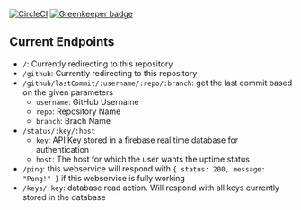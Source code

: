 [![CircleCI](https://circleci.com/gh/GruselhausOrganization/api.svg?style=svg)](https://circleci.com/gh/GruselhausOrganization/api) [![Greenkeeper badge](https://badges.greenkeeper.io/GruselhausOrganization/api.svg)](https://greenkeeper.io/)
## Current Endpoints
 * `/`: Currently redirecting to this repository
 * `/github`: Currently redirecting to this repository
 * `/github/lastCommit/:username/:repo/:branch`: get the last commit based on the given parameters
    *  `username`: GitHub Username
    *  `repo`: Repository Name
    *  `branch`: Brach Name
 * `/status/:key/:host`
   * `key`: API Key stored in a firebase real time database for authentication
   * `host`: The host for which the user wants the uptime status
 * `/ping`: this webservice will respond with `{
    status: 200,
    message: "Pong!"
  }` if this webservice is fully working
 * `/keys/:key`: database read action. Will respond with all keys currently stored in the database
